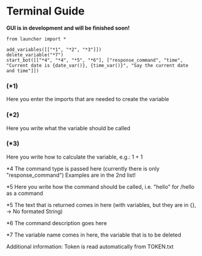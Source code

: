 # Terminal Guide
**GUI is in development and will be finished soon!**

```
from launcher import *

add_variables([["*1", "*2", "*3"]])
delete_variable("*7")
start_bot([["*4", "*4", "*5", "*6"], ["response_command", "time", "Current date is {date_var()}, {time_var()}", "Say the current date and time"]])
```


### (*1)

Here you enter the imports that are needed to create the variable

### (*2)

Here you write what the variable should be called

### (*3)

Here you write how to calculate the variable, e.g.: 1 + 1

*4 The command type is passed here (currently there is only "response_command") Examples are in the 2nd list!

*5 Here you write how the command should be called, i.e. "hello" for /hello as a command

*5 The text that is returned comes in here (with variables, but they are in {}, -> No formated String)

*6 The command description goes here

*7 The variable name comes in here, the variable that is to be deleted 

Additional information: Token is read automatically from TOKEN.txt
